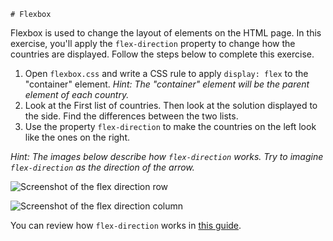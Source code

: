     # Flexbox

Flexbox is used to change the layout of elements on the HTML page. In this exercise, you'll apply the `flex-direction` property to change how the countries are displayed. Follow the steps below to complete this exercise.

1. Open `flexbox.css` and write a CSS rule to apply `display: flex` to the "container" element. _Hint: The "container" element will be the parent element of each country._
2. Look at the First list of countries. Then look at the solution displayed to the side. Find the differences between the two lists.
3. Use the property `flex-direction` to make the countries on the left look like the ones on the right.

_Hint: The images below describe how `flex-direction` works. Try to imagine `flex-direction` as the direction of the arrow._

![Screenshot of the flex direction row](/images/11/example-row.png)

![Screenshot of the flex direction column](/images/11/example-column.png)

You can review how `flex-direction` works in [this guide](https://css-tricks.com/snippets/css/a-guide-to-flexbox).
